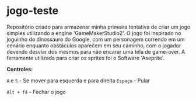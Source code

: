 # jogo-teste

Repositório criado para armazenar minha primeira tentativa de criar um jogo simples utilizando a engine 'GameMakerStudio2'. O jogo foi inspirado no joguinho do dinossauro do Google, com um personagem correndo em um cenário enquanto obstáculos aparecem em seu caminho, com o jogador devendo desviar dos mesmos para não encarar uma tela de game-over.
A ferramente utilizada para criar os sprites foi o Software 'Aseprite'.

**Controles:**

`A` e `S` - Se mover para esquerda e para direita
`Espaço` - Pular

`Alt + f4` - Fechar o jogo
